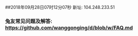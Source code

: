 ##2018年09月28日07时12分07秒 新址: 104.248.233.51
### 兔友常见问题及解答: https://github.com/wanggonging/d/blob/w/FAQ.md
